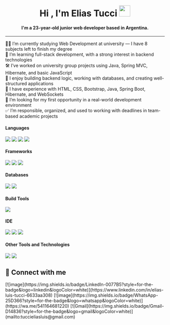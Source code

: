 <h1 align="center">Hi , I'm Elias Tucci <img src="https://media.giphy.com/media/hvRJCLFzcasrR4ia7z/giphy.gif" width="35"></h1>
<p align="center">
  <h4 align="center">I'm a 23-year-old junior web developer based in Argentina.</h4>
</p>
<hr/>
👨‍💻 I’m currently studying Web Development at university — I have 8 subjects left to finish my degree<br>
🌱 I’m learning full-stack development, with a strong interest in backend technologies<br>
🛠️ I’ve worked on university group projects using Java, Spring MVC, Hibernate, and basic JavaScript<br>
🧠 I enjoy building backend logic, working with databases, and creating well-structured applications<br>
💬 I have experience with HTML, CSS, Bootstrap, Java, Spring Boot, Hibernate, and WebSockets<br>
🚀 I’m looking for my first opportunity in a real-world development environment<br>
✅ I’m responsible, organized, and used to working with deadlines in team-based academic projects<br>

<h4> Languages </h4>
<span> 
  <img src="https://img.shields.io/badge/Java-ED8B00?style=for-the-badge&logo=java&logoColor=white">
  <img src="https://img.shields.io/badge/HTML5-E34F26?style=for-the-badge&logo=html5&logoColor=white">
  <img src="https://img.shields.io/badge/CSS3-1572B6?style=for-the-badge&logo=css3&logoColor=white">
  <img src="https://img.shields.io/badge/JavaScript-F7DF1E?style=for-the-badge&logo=javascript&logoColor=black">
</span>

<h4> Frameworks </h4>
<span>
  <img src="https://img.shields.io/badge/Bootstrap-563D7C?style=for-the-badge&logo=bootstrap&logoColor=white">
  <img src="https://img.shields.io/badge/Hibernate-59666C?style=for-the-badge&logo=hibernate&logoColor=white">
  <img src="https://img.shields.io/badge/spring-%236DB33F.svg?style=for-the-badge&logo=spring&logoColor=white">
</span>

<h4> Databases </h4>
<span>
  <img src="https://img.shields.io/badge/MySQL-00000F?style=for-the-badge&logo=mysql&logoColor=white">
  <img src="https://img.shields.io/badge/MariaDB-003545?style=for-the-badge&logo=mariadb&logoColor=white">
</span>

<h4> Build Tools </h4>
<span>
  <img src="https://img.shields.io/badge/Apache_Maven-C71A36?style=for-the-badge&logo=apachemaven&logoColor=white">
</span>

<h4> IDE </h4>
<span>
<img src="https://img.shields.io/badge/IntelliJIDEA-000000.svg?style=for-the-badge&logo=intellij-idea&logoColor=white">
<img src="https://img.shields.io/badge/Eclipse-FE7A16.svg?style=for-the-badge&logo=Eclipse&logoColor=white">
<img src="https://img.shields.io/badge/Visual_Studio_Code-0078D4?style=for-the-badge&logo=visual%20studio%20code&logoColor=white">
  
<h4> Other Tools and Technologies </h4>
<span>
  <img src="https://img.shields.io/badge/Git-F05032?style=for-the-badge&logo=git&logoColor=white">
  <img src="https://img.shields.io/badge/github-%23121011.svg?style=for-the-badge&logo=github&logoColor=white">
</span>

## 🤝 Connect with me
<div>
[![image](https://img.shields.io/badge/LinkedIn-0077B5?style=for-the-badge&logo=linkedin&logoColor=white)](https://www.linkedin.com/in/elias-luis-tucci-6633aa308)
[![image](https://img.shields.io/badge/WhatsApp-25D366?style=for-the-badge&logo=whatsapp&logoColor=white)](https://wa.me/541164681220)
[![Gmail](https://img.shields.io/badge/Gmail-D14836?style=for-the-badge&logo=gmail&logoColor=white)](mailto:tuccieliasluis@gmail.com)
</div>
